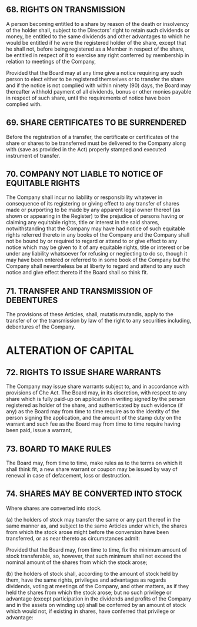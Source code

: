 ## 68. RIGHTS ON TRANSMISSION

A person becoming entitled to a share by reason of the death or insolvency of the holder shall, subject to the Directors' right to retain such dividends or money, be entitled to the same dividends and other advantages to which he would be entitled if he were the registered holder of the share, except that he shall not, before being registered as a Member in respect of the share, be entitled in respect of it to exercise any right conferred by membership in relation to meetings of the Company,

Provided that the Board may at any time give a notice requiring any such person to elect either to be registered themselves or to transfer the share and if the notice is not complied with within ninety (90) days, the Board may thereafter withhold payment of all dividends, bonus or other monies payable in respect of such share, until the requirements of notice have been complied with.

## 69. SHARE CERTIFICATES TO BE SURRENDERED

Before the registration of a transfer, the certificate or certificates of the share or shares to be transferred must be delivered to the Company along with (save as provided in the Act) properly stamped and executed instrument of transfer.

## 70. COMPANY NOT LIABLE TO NOTICE OF EQUITABLE RIGHTS

The Company shall incur no liability or responsibility whatever in consequence of its registering or giving effect to any transfer of shares made or purporting to be made by any apparent legal owner thereof (as shown or appearing in the Register) to the prejudice of persons having or claiming any equitable rights, title or interest in the said shares, notwithstanding that the Company may have had notice of such equitable rights referred thereto in any books of the Company and the Company shall not be bound by or required to regard or attend to or give effect to any notice which may be given to it of any equitable rights, title or interest or be under any liability whatsoever for refusing or neglecting to do so, though it may have been entered or referred to in some book of the Company but the Company shall nevertheless be at liberty to regard and attend to any such notice and give effect thereto if the Board shall so think fit.

## 71. TRANSFER AND TRANSMISSION OF DEBENTURES

The provisions of these Articles, shall, mutatis mutandis, apply to the transfer of or the transmission by law of the right to any securities including, debentures of the Company.

# ALTERATION OF CAPITAL

## 72. RIGHTS TO ISSUE SHARE WARRANTS

The Company may issue share warrants subject to, and in accordance with provisions of Che Act. The Board may, in its discretion, with respect to any share which is fully paid-up on application in writing signed by the person registered as holder of the share, and authenticated by such evidence (if any) as the Board may from time to time require as to the identity of the person signing the application, and the amount of the stamp duty on the warrant and such fee as the Board may from time to time require having been paid, issue a warrant,

## 73. BOARD TO MAKE RULES

The Board may, from time to time, make rules as to the terms on which it shall think fit, a new share warrant or coupon may be issued by way of renewal in case of defacement, loss or destruction.

## 74. SHARES MAY BE CONVERTED INTO STOCK

Where shares are converted into stock.

(a) the holders of stock may transfer the same or any part thereof in the same manner as, and subject to the same Articles under which, the shares from which the stock arose might before the conversion have been transferred, or as near thereto as circumstances admit:

Provided that the Board may, from time to time, fix the minimum amount of stock transferable, so, however, that such minimum shall not exceed the nominal amount of the shares from which the stock arose;

(b) the holders of stock shall, according to the amount of stock held by them, have the same rights, privileges and advantages as regards dividends, voting at meetings of the Company, and other matters, as if they held the shares from which the stock arose; but no such privilege or advantage (except participation in the dividends and profits of the Company and in the assets on winding up) shall be conferred by an amount of stock which would not, if existing in shares, have conferred that privilege or advantage: